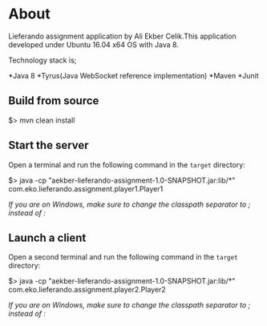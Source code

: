# About

Lieferando assignment application by Ali Ekber Celik.This application developed under Ubuntu 16.04 x64 OS with Java 8.


Technology stack is;

*Java 8
*Tyrus(Java WebSocket reference implementation)
*Maven
*Junit


## Build from source

$> mvn clean install


## Start the server

Open a terminal and run the following command in the `target` directory:


$> java -cp "aekber-lieferando-assignment-1.0-SNAPSHOT.jar:lib/*" com.eko.lieferando.assignment.player1.Player1


_If you are on Windows, make sure to change the classpath separator to ; instead of :_


## Launch a client

Open a second terminal and run the following command in the `target` directory:


$> java -cp "aekber-lieferando-assignment-1.0-SNAPSHOT.jar:lib/*" com.eko.lieferando.assignment.player2.Player2


_If you are on Windows, make sure to change the classpath separator to ; instead of :_
